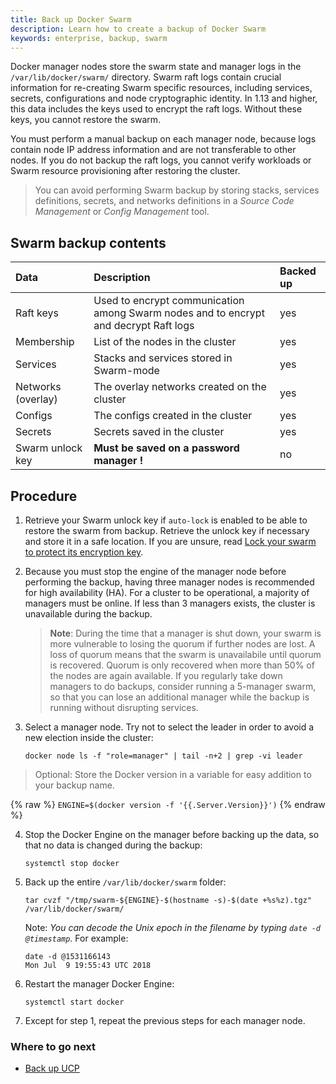 ```yaml
---
title: Back up Docker Swarm
description: Learn how to create a backup of Docker Swarm
keywords: enterprise, backup, swarm
---
```


Docker manager nodes store the swarm state and manager logs in the `/var/lib/docker/swarm/` directory. Swarm raft logs contain crucial information for re-creating Swarm specific resources, including services, secrets, configurations and node cryptographic identity. In 1.13 and higher, this data includes the keys used to encrypt the raft logs. Without these keys, you cannot restore the swarm. 

You must perform a manual backup on each manager node, because logs contain node IP address information and are not transferable to other nodes. If you do not backup the raft logs, you cannot verify workloads or Swarm resource provisioning after restoring the cluster.

> You can avoid performing Swarm backup by storing stacks, services definitions, secrets, and networks definitions in a *Source Code Management* or *Config Management* tool.

## Swarm backup contents

| Data               | Description                                                                          | Backed up |
| :------------------|:-------------------------------------------------------------------------------------|:----------|
| Raft keys          | Used to encrypt communication among Swarm nodes and to encrypt and decrypt Raft logs | yes
| Membership         | List of the nodes in the cluster                                                     | yes
| Services           | Stacks and services stored in Swarm-mode                                             | yes
| Networks (overlay) | The overlay networks created on the cluster                                          | yes
| Configs            | The configs created in the cluster                                                   | yes
| Secrets            | Secrets saved in the cluster                                                         | yes
| Swarm unlock key   | **Must be saved on a password manager !**                                            | no  

## Procedure

1.  Retrieve your Swarm unlock key if `auto-lock` is enabled to be able
    to restore the swarm from backup. Retrieve the unlock key if necessary and
    store it in a safe location. If you are unsure, read
    [Lock your swarm to protect its encryption key](../../../engine/swarm/swarm_manager_locking.md).

2.  Because you must stop the engine of the manager node before performing the backup, having three manager 
    nodes is recommended for high availability (HA). For a cluster to be operational, a majority of managers 
    must be online. If less than 3 managers exists, the cluster is unavailable during the backup.

    > **Note**: During the time that a manager is shut down, your swarm is more vulnerable to
    > losing the quorum if further nodes are lost. A loss of quorum means that the swarm is unavailabile 
    > until quorum is recovered. Quorum is only recovered when more than 50% of the nodes are again available. 
    > If you regularly take down managers to do backups, consider running a 5-manager swarm, so that you 
    > can lose an additional manager while the backup is running without disrupting services. 

3.  Select a manager node. Try not to select the leader in order to avoid a new election inside the cluster:

    ```
    docker node ls -f "role=manager" | tail -n+2 | grep -vi leader
    ```
>  Optional: Store the Docker version in a variable for easy addition to your backup name.
   
{% raw %}
    ```
    ENGINE=$(docker version -f '{{.Server.Version}}')
    ```
{% endraw %}

4.  Stop the Docker Engine on the manager before backing up the data, so that no data is changed during the backup:

    ```
    systemctl stop docker
    ```

5. Back up the entire `/var/lib/docker/swarm` folder:

    ```
    tar cvzf "/tmp/swarm-${ENGINE}-$(hostname -s)-$(date +%s%z).tgz" /var/lib/docker/swarm/
    ```

   Note: _You can decode the Unix epoch in the filename by typing `date -d @timestamp`._  For example:
   
   ```
   date -d @1531166143
   Mon Jul  9 19:55:43 UTC 2018
   ```

6.  Restart the manager Docker Engine:

    ```
    systemctl start docker
    ```
7. Except for step 1, repeat the previous steps for each manager node.

### Where to go next

- [Back up UCP](back-up-ucp.md)
 

